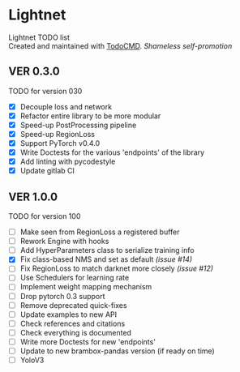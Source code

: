 # Lightnet
Lightnet TODO list  
Created and maintained with [TodoCMD](https://github.com/0phoff/TodoCMD). _Shameless self-promotion_

## VER 0.3.0
TODO for version 030
  - [X] Decouple loss and network
  - [X] Refactor entire library to be more modular
  - [X] Speed-up PostProcessing pipeline
  - [X] Speed-up RegionLoss
  - [X] Support PyTorch v0.4.0
  - [X] Write Doctests for the various 'endpoints' of the library
  - [X] Add linting with pycodestyle
  - [X] Update gitlab CI

## VER 1.0.0
TODO for version 100
  - [ ] Make seen from RegionLoss a registered buffer
  - [ ] Rework Engine with hooks
  - [ ] Add HyperParameters class to serialize training info
  - [X] Fix class-based NMS and set as default _(issue #14)_
  - [ ] Fix RegionLoss to match darknet more closely _(issue #12)_
  - [ ] Use Schedulers for learning rate
  - [ ] Implement weight mapping mechanism
  - [ ] Drop pytorch 0.3 support
  - [ ] Remove deprecated quick-fixes
  - [ ] Update examples to new API
  - [ ] Check references and citations
  - [ ] Check everything is documented
  - [ ] Write more Doctests for new 'endpoints'
  - [ ] Update to new brambox-pandas version (if ready on time)
  - [ ] YoloV3
